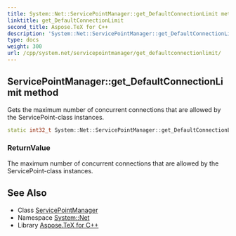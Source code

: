 ```yaml
---
title: System::Net::ServicePointManager::get_DefaultConnectionLimit method
linktitle: get_DefaultConnectionLimit
second_title: Aspose.TeX for C++
description: 'System::Net::ServicePointManager::get_DefaultConnectionLimit method. Gets the maximum number of concurrent connections that are allowed by the ServicePoint-class instances in C++.'
type: docs
weight: 300
url: /cpp/system.net/servicepointmanager/get_defaultconnectionlimit/
---
```

## ServicePointManager::get_DefaultConnectionLimit method


Gets the maximum number of concurrent connections that are allowed by the ServicePoint-class instances.

```cpp
static int32_t System::Net::ServicePointManager::get_DefaultConnectionLimit()
```


### ReturnValue

The maximum number of concurrent connections that are allowed by the ServicePoint-class instances.

## See Also

* Class [ServicePointManager](../)
* Namespace [System::Net](../../)
* Library [Aspose.TeX for C++](../../../)
